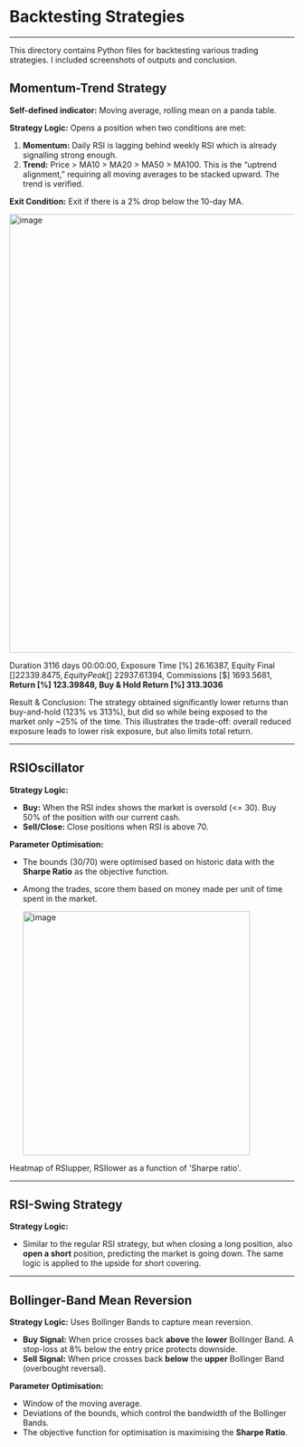 # Backtesting Strategies

---



This directory contains Python files for backtesting various  trading strategies. I included screenshots of outputs and conclusion.

## **Momentum-Trend Strategy**

**Self-defined indicator:** Moving average, rolling mean on a panda table.

**Strategy Logic:**
Opens a position when two conditions are met:
1.  **Momentum:** Daily RSI is lagging behind weekly RSI which is already signalling strong enough.
2.  **Trend:** Price > MA10 > MA20 > MA50 > MA100. This is the “uptrend alignment,” requiring all moving averages to be stacked upward. The trend is verified.

**Exit Condition:** Exit if there is a 2% drop below the 10-day MA.

<img width="1652" height="775" alt="image" src="https://github.com/user-attachments/assets/4c020da3-7af0-4524-b3dd-9bae95676de5" />


Duration                   3116 days 00:00:00, 
Exposure Time [%]                    26.16387, 
Equity Final [$]                   22339.8475, 
Equity Peak [$]                   22937.61394, 
Commissions [$]                     1693.5681, 
**Return [%]                          123.39848, 
Buy & Hold Return [%]                313.3036**

Result & Conclusion: The strategy obtained significantly lower returns than buy-and-hold (123% vs 313%), but did so while being exposed to the market only ~25% of the time. This illustrates the trade-off: overall reduced exposure leads to lower risk exposure, but also limits total return.

---

## **RSIOscillator**

**Strategy Logic:**
- **Buy:** When the RSI index shows the market is oversold (<= 30). Buy 50% of the position with our current cash.
- **Sell/Close:** Close positions when RSI is above 70.

**Parameter Optimisation:**
- The bounds (30/70) were optimised based on historic data with the **Sharpe Ratio** as the objective function.
- Among the trades, score them based on money made per unit of time spent in the market.

  <img width="401" height="431" alt="image" src="https://github.com/user-attachments/assets/1538de80-ffc6-4ec6-b375-42347c925675" />


Heatmap of RSIupper, RSIlower as a function of 'Sharpe ratio'.

---

## **RSI-Swing Strategy**

**Strategy Logic:**
- Similar to the regular RSI strategy, but when closing a long position, also **open a short** position, predicting the market is going down. The same logic is applied to the upside for short covering.

---

## **Bollinger-Band Mean Reversion**

**Strategy Logic:**
Uses Bollinger Bands to capture mean reversion.
- **Buy Signal:** When price crosses back **above** the **lower** Bollinger Band. A stop-loss at 8% below the entry price protects downside.
- **Sell Signal:** When price crosses back **below** the **upper** Bollinger Band (overbought reversal).

**Parameter Optimisation:**
- Window of the moving average.
- Deviations of the bounds, which control the bandwidth of the Bollinger Bands.
- The objective function for optimisation is maximising the **Sharpe Ratio**.
